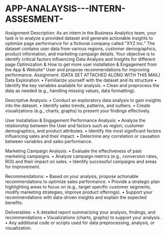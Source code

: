 # APP-ANALAYSIS---INTERN-ASSESMENT-
Assignment Description:
As an intern in the Business Analytics team, your task is to analyze a provided dataset and generate actionable insights to optimize page performance for a fictional company called "XYZ Inc." The dataset contains user data from various regions, customer demographics, product information, and marketing campaign details. Your objective is to identify critical factors influencing Data Analysis and Insights for different page Optimization & How to get more user installation & Engagement from the App & Website" User and propose recommendations for improving performance.
Assignment: (DATA SET ATTACHED ALONG WITH THIS MAIL)
Data Exploration:
•	Familiarize yourself with the dataset and its structure
•	Identify the key variables available for analysis.
•	Clean and preprocess the data as needed (e.g., handling missing values, data formatting).

Descriptive Analysis:
•	Conduct an exploratory data analysis to gain insights into the dataset.
•	Identify sales trends, patterns, and outliers.
•	Create visualizations (e.g., charts, graphs) to present your findings effectively.

User Installation & Engagement Performance Analysis:
•	Analyze the relationship between the User and factors such as region, customer demographics, and product attributes.
•	Identify the most significant factors influencing sales and their impact.
•	Determine any correlation or causation between variables and sales performance.

Marketing Campaign Analysis:
•	Evaluate the effectiveness of past marketing campaigns.
•	Analyze campaign metrics (e.g., conversion rates, ROI) and their impact on sales.
•	Identify successful campaigns and areas for improvement.

Recommendations:
•	Based on your analysis, propose actionable recommendations to optimize sales performance.
•	Provide a strategic plan highlighting areas to focus on (e.g., target specific customer segments, modify marketing strategies, improve product offerings).
•	Support your recommendations with data-driven insights and explain the expected benefits.

Deliverables:
•	A detailed report summarizing your analysis, findings, and recommendations
•	Visualizations (charts, graphs) to support your analysis.
•	Any additional code or scripts used for data preprocessing, analysis, or visualization.
